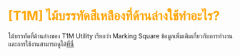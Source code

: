 # <span style="color: orange">[T1M] ไม้บรรทัดสีเหลืองที่ด้านล่างใช้ทำอะไร?</span>

ไม้บรรทัดที่ด้านล่างของ T1M Utility เรียกว่า Marking Square ข้อมูลเพิ่มเติมเกี่ยวกับการทำงานและการใช้งานสามารถดูได้[ที่นี่](https://support.reekon.tools/hc/en-us/articles/37459224435220-How-To-Use-the-Marking-Square-With-The-T1M-Utility-Tape-Measure)
